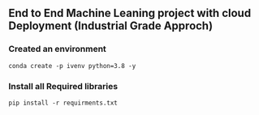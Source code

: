 ## End to End Machine Leaning project with cloud Deployment (Industrial Grade Approch)


### Created an environment
```
conda create -p ivenv python=3.8 -y

```

### Install all Required libraries
```
pip install -r requirments.txt

```